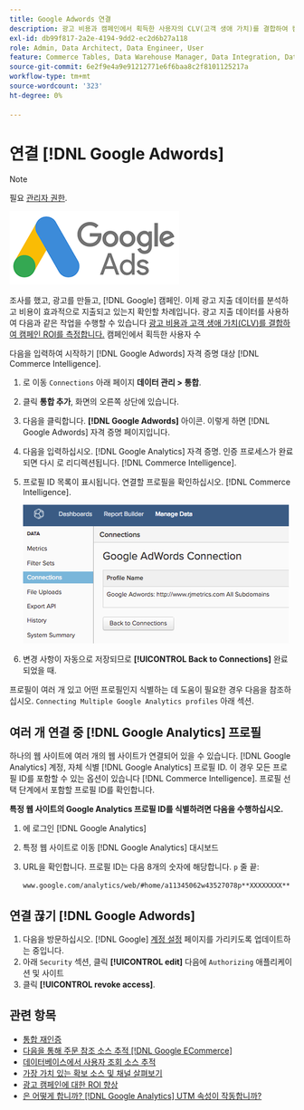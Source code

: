 ```yaml
---
title: Google Adwords 연결
description: 광고 비용과 캠페인에서 획득한 사용자의 CLV(고객 생애 가치)를 결합하여 캠페인 ROI를 측정하는 방법을 알아봅니다.
exl-id: db99f817-2a2e-4194-9dd2-ec2d6b27a118
role: Admin, Data Architect, Data Engineer, User
feature: Commerce Tables, Data Warehouse Manager, Data Integration, Data Import/Export
source-git-commit: 6e2f9e4a9e91212771e6f6baa8c2f8101125217a
workflow-type: tm+mt
source-wordcount: '323'
ht-degree: 0%

---
```


# 연결 [!DNL Google Adwords]

>[!NOTE]
>
>필요 [관리자 권한](../../../administrator/user-management/user-management.md).

![](../../../assets/Google_Adwords_logo.png)

조사를 했고, 광고를 만들고, [!DNL Google] 캠페인. 이제 광고 지출 데이터를 분석하고 비용이 효과적으로 지출되고 있는지 확인할 차례입니다. 광고 지출 데이터를 사용하여 다음과 같은 작업을 수행할 수 있습니다 [광고 비용과 고객 생애 가치(CLV)를 결합하여 캠페인 ROI를 측정합니다.](../../analysis/roi-ad-camp.md) 캠페인에서 획득한 사용자 수

다음을 입력하여 시작하기 [!DNL Google Adwords] 자격 증명 대상 [!DNL Commerce Intelligence].

1. 로 이동 `Connections` 아래 페이지 **데이터 관리 > 통합**.
1. 클릭 **통합 추가**, 화면의 오른쪽 상단에 있습니다.
1. 다음을 클릭합니다. **[!DNL Google Adwords]** 아이콘. 이렇게 하면 [!DNL Google Adwords] 자격 증명 페이지입니다.
1. 다음을 입력하십시오. [!DNL Google Analytics] 자격 증명. 인증 프로세스가 완료되면 다시 로 리디렉션됩니다. [!DNL Commerce Intelligence].
1. 프로필 ID 목록이 표시됩니다. 연결할 프로필을 확인하십시오. [!DNL Commerce Intelligence].

   ![](../../../assets/cnnct-profile.png)

1. 변경 사항이 자동으로 저장되므로 **[!UICONTROL Back to Connections]** 완료되었을 때.

프로필이 여러 개 있고 어떤 프로필인지 식별하는 데 도움이 필요한 경우 다음을 참조하십시오. `Connecting Multiple Google Analytics profiles` 아래 섹션.

## 여러 개 연결 중 [!DNL Google Analytics] 프로필

하나의 웹 사이트에 여러 개의 웹 사이트가 연결되어 있을 수 있습니다. [!DNL Google Analytics] 계정, 자체 식별 [!DNL Google Analytics] 프로필 ID. 이 경우 모든 프로필 ID를 포함할 수 있는 옵션이 있습니다 [!DNL Commerce Intelligence]. 프로필 선택 단계에서 포함할 프로필 ID를 확인합니다.

**특정 웹 사이트의 Google Analytics 프로필 ID를 식별하려면 다음을 수행하십시오.**

1. 에 로그인 [!DNL Google Analytics]
1. 특정 웹 사이트로 이동 [!DNL Google Analytics] 대시보드
1. URL을 확인합니다. 프로필 ID는 다음 8개의 숫자에 해당합니다. `p` 줄 끝:

   `www.google.com/analytics/web/#home/a11345062w43527078p**XXXXXXXX**`

## 연결 끊기 [!DNL Google Adwords]

1. 다음을 방문하십시오. [!DNL Google] [계정 설정](https://www.google.com/account/about/?hl=en) 페이지를 가리키도록 업데이트하는 중입니다.
1. 아래 `Security` 섹션, 클릭 **[!UICONTROL edit]** 다음에 `Authorizing` 애플리케이션 및 사이트
1. 클릭 **[!UICONTROL revoke access]**.

## 관련 항목

* [통합 재인증](https://experienceleague.adobe.com/docs/commerce-knowledge-base/kb/how-to/mbi-reauthenticating-integrations.html)
* [다음을 통해 주문 참조 소스 추적 [!DNL Google ECommerce]](../integrations/google-ecommerce.md)
* [데이터베이스에서 사용자 조회 소스 추적](../../analysis/google-track-user-acq.md)
* [가장 가치 있는 확보 소스 및 채널 살펴보기](../../analysis/most-value-source-channel.md)
* [광고 캠페인에 대한 ROI 향상](../../analysis/roi-ad-camp.md)
* [은 어떻게 합니까? [!DNL Google Analytics] UTM 속성이 작동합니까?](../../analysis/utm-attributes.md)
